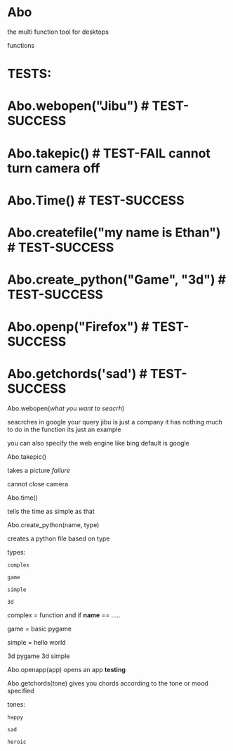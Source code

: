# Abo
the multi function tool for desktops



functions

# TESTS:
# Abo.webopen("Jibu")  # TEST-SUCCESS

# Abo.takepic()    # TEST-FAIL cannot turn camera off

# Abo.Time()  # TEST-SUCCESS

# Abo.createfile("my name is Ethan") # TEST-SUCCESS

# Abo.create_python("Game", "3d") # TEST-SUCCESS

# Abo.openp("Firefox") # TEST-SUCCESS

# Abo.getchords('sad')  # TEST-SUCCESS



Abo.webopen(*what you want to seacrh*)

seacrches in google your query
jibu is just a company it has nothing much to do in the function its just an example

you can also specify the web engine like bing  default is google


Abo.takepic()

takes a picture *failure*

cannot close camera

Abo.time()

tells the time as simple as that

Abo.create_python(name, type)

creates a python file based on type

types:

    complex

    game

    simple

    3d

complex = function and if __name__ == .....


game = basic pygame


simple = hello world


3d pygame 3d simple

Abo.openapp(app)
opens an app **testing**


Abo.getchords(tone)
gives you chords according to the tone or mood specified


tones:
    
    happy

    sad

    heroic
    




